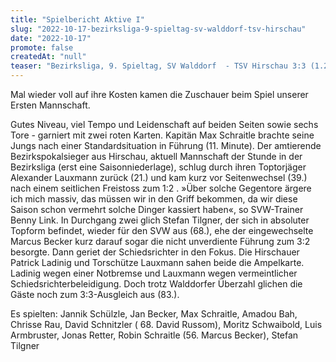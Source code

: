 ```yaml
---
title: "Spielbericht Aktive I"
slug: "2022-10-17-bezirksliga-9-spieltag-sv-walddorf-tsv-hirschau"
date: "2022-10-17"
promote: false
createdAt: "null"
teaser: "Bezirksliga, 9. Spieltag, SV Walddorf  - TSV Hirschau 3:3 (1.2)"
---
```

Mal wieder voll auf ihre Kosten kamen die Zuschauer beim Spiel unserer Ersten Mannschaft.

Gutes Niveau, viel Tempo und Leidenschaft auf beiden Seiten sowie sechs Tore - garniert mit zwei roten Karten. Kapitän Max Schraitle brachte seine Jungs nach einer Standardsituation in Führung (11. Minute). Der amtierende Bezirkspokalsieger aus Hirschau, aktuell Mannschaft der Stunde in der Bezirksliga (erst eine Saisonniederlage), schlug durch ihren Toptorjäger Alexander Lauxmann zurück (21.) und kam kurz vor Seitenwechsel (39.) nach einem seitlichen Freistoss zum 1:2 . »Über solche Gegentore ärgere ich mich massiv, das müssen wir in den Griff bekommen, da wir diese Saison schon vermehrt solche Dinger kassiert haben«, so SVW-Trainer Benny Link. In Durchgang zwei glich Stefan Tilgner, der sich in absoluter Topform befindet, wieder für den SVW aus (68.), ehe der eingewechselte Marcus Becker kurz darauf sogar die nicht unverdiente Führung zum 3:2 besorgte. Dann geriet der Schiedsrichter in den Fokus. Die Hirschauer Patrick Ladinig und Torschütze Lauxmann sahen beide die Ampelkarte. Ladinig wegen einer Notbremse und Lauxmann wegen vermeintlicher Schiedsrichterbeleidigung. Doch trotz Walddorfer Überzahl glichen die Gäste noch zum 3:3-Ausgleich aus (83.).

Es spielten: Jannik Schülzle, Jan Becker, Max Schraitle, Amadou Bah, Chrisse Rau, David Schnitzler ( 68. David Russom), Moritz Schwaibold, Luis Armbruster, Jonas Retter, Robin Schraitle (56. Marcus Becker), Stefan Tilgner
